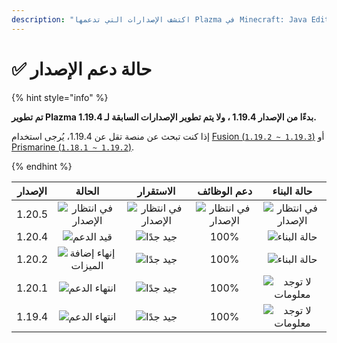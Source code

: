 ```yaml
---
description: "اكتشف الإصدارات التي تدعمها Plazma في Minecraft: Java Edition."
---
```


# ✅ حالة دعم الإصدار

{% hint style="info" %}

**تم تطوير Plazma بدءًا من الإصدار 1.19.4 ، ولا يتم تطوير الإصدارات السابقة لـ 1.19.4.**

إذا كنت تبحث عن منصة تقل عن 1.19.4، يُرجى استخدام [Fusion (`1.19.2 ~ 1.19.3`)](https://github.com/RuinedTechnologyUnify/Fusion) أو [Prismarine (`1.18.1 ~ 1.19.2`)](https://github.com/PrismarineTeam/Prismarine).

{% endhint %}

[wtr]: https://img.shields.io/badge/في%20انتظار%20الإصدار-gray?style=for-the-badge

[atv]: https://img.shields.io/badge/دعم-success?style=for-the-badge

[mtn]: https://img.shields.io/badge/إنهاء%20إضافة%20الميزات-blue?style=for-the-badge

[eol]: https://img.shields.io/badge/إنهاء%20الدعم-red?style=for-the-badge

[nul]: https://img.shields.io/badge/معلومات%20غير%20متوفرة-gray?style=for-the-badge

[vgd]: https://img.shields.io/badge/ممتاز-blue?style=for-the-badge

[100]: https://img.shields.io/badge/100%25-blue?style=for-the-badge

| الإصدار |            الحالة           |         الاستقرار         |        دعم الوظائف        |        حالة البناء        |
| :-----: | :-------------------------: | :-----------------------: | :-----------------------: | :-----------------------: |
|  1.20.5 |  ![في انتظار الإصدار][wtr]  | ![في انتظار الإصدار][wtr] | ![في انتظار الإصدار][wtr] | ![في انتظار الإصدار][wtr] |
|  1.20.4 |      ![قيد الدعم][atv]      |      ![جيد جدًا][vgd]     |            100%           |    ![حالة البناء][204]    |
|  1.20.2 | ![إنهاء إضافة الميزات][mtn] |      ![جيد جدًا][vgd]     |            100%           |    ![حالة البناء][202]    |
|  1.20.1 |     ![انتهاء الدعم][eol]    |      ![جيد جدًا][vgd]     |            100%           |  ![لا توجد معلومات][nul]  |
|  1.19.4 |     ![انتهاء الدعم][eol]    |      ![جيد جدًا][vgd]     |            100%           |  ![لا توجد معلومات][nul]  |

[204]: https://img.shields.io/github/actions/workflow/status/PlazmaMC/Plazma/release.yml?style=for-the-badge&label=%20&branch=ver/1.20.4

[202]: https://img.shields.io/github/actions/workflow/status/PlazmaMC/Plazma/release.yml?style=for-the-badge&label=%20&branch=ver/1.20.2

<!--

https://api.plazmamc.org/v1/badge/<bit>/<str>
- bit: RGB (Boolean, ...)
    - EX) 110 -> Yellow / 001 -> Blue / 000 -> Grey
    000 001 010 011 100 101 110 111

[wtr]: https://api.plazmamc.org/v1/badge/0/릴리스%20대기중

[dev]: https://api.plazmamc.org/v1/badge/1/개발중
[atv]: https://api.plazmamc.org/v1/badge/2/지원중
[mtn]: https://api.plazmamc.org/v1/badge/6/기능%20추가%20종료
[eol]: https://api.plazmamc.org/v1/badge/4/지원%20종료

[ukn]: https://api.plazmamc.org/v1/badge/0/정보%20없음
[vgd]: https://api.plazmamc.org/v1/badge/1/매우%20좋음

|  버전  |          상태          |        안정성        |       기능 지원       |       빌드 상태       |
| :----: | :-------------------: | :------------------: | :------------------: | :------------------: |
| 1.20.5 | ![릴리스 대기중][wtr]  | ![릴리스 대기중][wtr] | ![릴리스 대기중][wtr] | ![릴리스 대기중][wtr] |
| 1.20.4 |    ![지원중][atv]     |   ![매우 좋음][vgd]   |         100%         | [![빌드 상태](https://build.plazmamc.org/1.20.4/sh)](https://build.plazmamc.org/1.20.4/) |
| 1.20.2 | ![기능 추가 종료][mtn] |   ![매우 좋음][vgd]   |         100%        | [![빌드 상태](https://build.plazmamc.org/1.20.2/sh)](https://build.plazmamc.org/1.20.2/) |
| 1.20.1 |   ![지원 종료][eol]    |   ![매우 좋음][vgd]  |         100%         |   ![빌드 상태][ukn]   |
| 1.19.4 |   ![지원 종료][eol]    |   ![매우 좋음][vgd]  |         100%         |   ![빌드 상태][ukn]   |
-->

